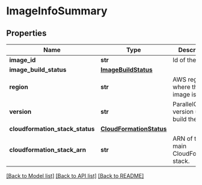 # ImageInfoSummary


## Properties
Name | Type | Description | Notes
------------ | ------------- | ------------- | -------------
**image_id** | **str** | Id of the image. | 
**image_build_status** | [**ImageBuildStatus**](ImageBuildStatus.md) |  | 
**region** | **str** | AWS region where the image is built. | 
**version** | **str** | ParallelCluster version used to build the image. | 
**cloudformation_stack_status** | [**CloudFormationStatus**](CloudFormationStatus.md) |  | [optional] 
**cloudformation_stack_arn** | **str** | ARN of the main CloudFormation stack. | [optional] 

[[Back to Model list]](../README.md#documentation-for-models) [[Back to API list]](../README.md#documentation-for-api-endpoints) [[Back to README]](../README.md)


